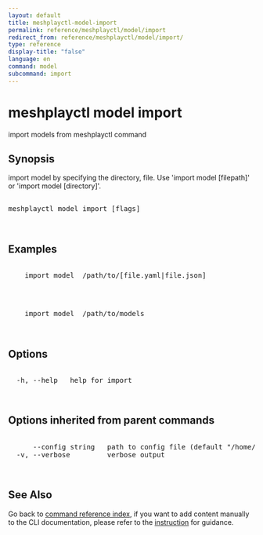 ```yaml
---
layout: default
title: meshplayctl-model-import
permalink: reference/meshplayctl/model/import
redirect_from: reference/meshplayctl/model/import/
type: reference
display-title: "false"
language: en
command: model
subcommand: import
---
```


# meshplayctl model import

import models from meshplayctl command

## Synopsis

import model by specifying the directory, file. Use 'import model [filepath]' or 'import model  [directory]'.
<pre class='codeblock-pre'>
<div class='codeblock'>
meshplayctl model import [flags]

</div>
</pre> 

## Examples

<pre class='codeblock-pre'>
<div class='codeblock'>
	import model  /path/to/[file.yaml|file.json]

</div>
</pre> 

<pre class='codeblock-pre'>
<div class='codeblock'>
	import model  /path/to/models

</div>
</pre> 

## Options

<pre class='codeblock-pre'>
<div class='codeblock'>
  -h, --help   help for import

</div>
</pre>

## Options inherited from parent commands

<pre class='codeblock-pre'>
<div class='codeblock'>
      --config string   path to config file (default "/home/runner/.meshplay/config.yaml")
  -v, --verbose         verbose output

</div>
</pre>

## See Also

Go back to [command reference index](/reference/meshplayctl/), if you want to add content manually to the CLI documentation, please refer to the [instruction](/project/contributing/contributing-cli#preserving-manually-added-documentation) for guidance.
